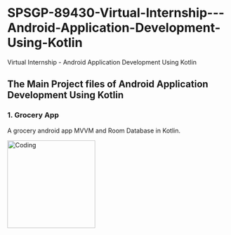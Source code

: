 
# SPSGP-89430-Virtual-Internship---Android-Application-Development-Using-Kotlin
Virtual Internship - Android Application Development Using Kotlin

## The Main Project files of Android Application Development Using Kotlin

### 1. Grocery App

A grocery android app MVVM and Room Database in Kotlin.

<img align="center" alt="Coding" width="200" src="https://user-images.githubusercontent.com/108396419/190861722-ea405335-715c-4b3a-8799-1b63f7f59984.gif">


